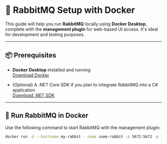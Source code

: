 # 🧰 RabbitMQ Setup with Docker

This guide will help you run **RabbitMQ** locally using **Docker Desktop**, complete with the **management plugin** for web-based UI access. It's ideal for development and testing purposes.

---

## 📦 Prerequisites

- **Docker Desktop** installed and running  
  [Download Docker](https://www.docker.com/products/docker-desktop)

- (Optional) A .NET Core SDK if you plan to integrate RabbitMQ into a C# application  
  [Download .NET SDK](https://dotnet.microsoft.com/download)

---

## 🚀 Run RabbitMQ in Docker

Use the following command to start RabbitMQ with the management plugin:

```bash
docker run -d --hostname my-rabbit --name some-rabbit -p 5672:5672 -p 15672:15672 rabbitmq:3-management
